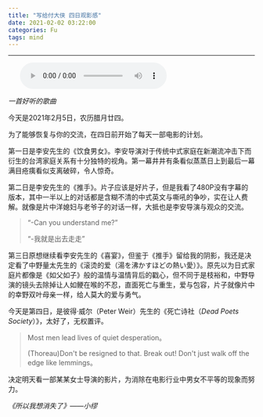 ```yaml
---
title: "写给付大侠 四日观影感"
date: 2021-02-02 03:22:00
categories: Fu
tags: mind
---
```


---

<ul class="list-inline text-center">
<audio controls="controls">
    <source src="http://music.163.com/song/media/outer/url?id=1463419806.mp3" type="audio/ogg">
    <source src="http://music.163.com/song/media/outer/url?id=1463419806.mp3" type="audio/mpeg">
<embed height="50" width="1500" src="http://music.163.com/song/media/outer/url?id=1463419806.mp3" />
</audio>
</ul>

*一首好听的歌曲*

今天是2021年2月5日，农历腊月廿四。

为了能够恢复与你的交流，在四日前开始了每天一部电影的计划。

第一日是李安先生的《饮食男女》。李安导演对于传统中式家庭在新潮流冲击下而衍生的台湾家庭关系有十分独特的视角。第一幕井井有条看似蒸蒸日上到最后一幕满目疮痍看似支离破碎，令人惊奇。

第二日是李安先生的《推手》。片子应该是好片子，但是我看了480P没有字幕的版本，其中一半以上的对话都是含糊不清的中式英文与嘶吼的争吵，实在让人费解。就像是片中洋媳妇与老爷子的对话一样，大抵也是李安导演与观众的交流。

>“-Can you understand me?”
>
>“-我就是出去走走”

第三日原想继续看李安先生的《喜宴》，但鉴于《推手》留给我的阴影，我还是决定看了中野量太先生的《滚烫的爱（湯を沸かすほどの熱い愛）》。原先以为日式家庭片都像是《如父如子》般的温情与温情背后的戳心，但不同于是枝裕和，中野导演的镜头去除掉让人如鲠在喉的不忍，直面死亡与重生，爱与包容，片子就像片中的幸野双叶母亲一样，给人莫大的爱与勇气。

今天是第四日，是彼得·威尔（Peter Weir）先生的《死亡诗社（*Dead Poets Society*）》，太好了，无权置评。

> Most men lead lives of quiet desperation。
>
> (Thoreau)Don't be resigned to that. Break out! Don't just walk off the edge like lemmings。

决定明天看一部某某女士导演的影片，为消除在电影行业中男女不平等的现象而努力。

*《所以我想消失了》——小缪*
